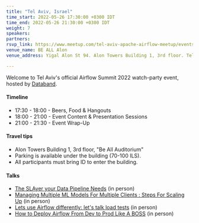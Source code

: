 ```yaml
---
title: "Tel Aviv, Israel"
time_start: 2022-05-26 17:30:00 +0300 IDT
time_end: 2022-05-26 21:30:00 +0300 IDT
weight: 7
speakers:
partners:
rsvp_link: https://www.meetup.com/tel-aviv-apache-airflow-meetup/events/285273885/
venue_name: BE ALL Alon
venue_address: Yigal Alon St 94. Alon Towers Building 1, 3rd floor. Tel Aviv-Yafo

---
```


Welcome to Tel Aviv's official Airflow Summit 2022 watch-party event, hosted by [Databand](https://databand.ai/).

#### Timeline
* 17:30 - 18:00 - Beers, Food & Hangouts
* 18:00 - 21:00 - Event Content & Presentation Sessions
* 21:00 - 21:30 - Event Wrap-Up

#### Travel tips
 * Alon Towers Building 1, 3rd floor, "Be All Auditorium"
 * Parking is available under the building (70-100 ILS).
 * All participants must bring ID to enter the building.
 
 #### Talks
  * [The SLAyer your Data Pipeline Needs](https://airflowsummit.org/sessions/2022/the-slayer-your-data-pipeline-needs/) (in person)
  * [Managing Multiple ML Models For Multiple Clients : Steps For Scaling Up](https://airflowsummit.org/sessions/2022/managing-multiple-ml-models-for-multiple-clients/) (in person)
  * [Lets use Airflow differently: let's talk load tests](https://airflowsummit.org/sessions/2022/lets-use-airflow-differently-load-tests/) (in person)
  * [How to Deploy Airflow From Dev to Prod Like A BOSS](https://airflowsummit.org/sessions/2022/how-to-deploy-airflow-from-dev-to-prod-like-a-boss/) (in person)